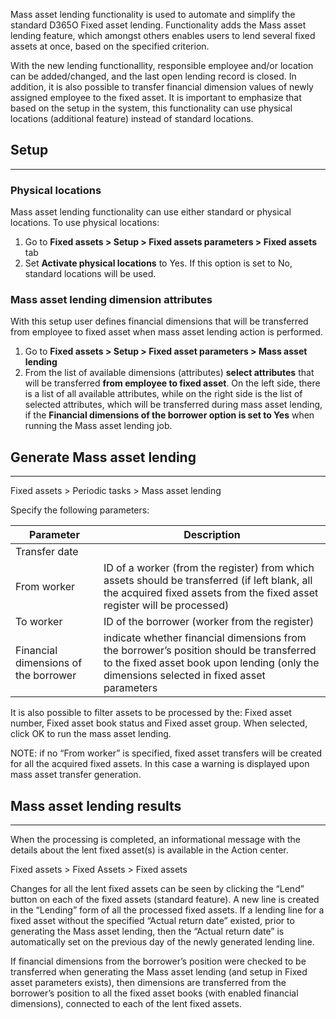 
Mass asset lending functionality is used to automate and simplify the standard D365O Fixed asset lending. Functionality adds the Mass asset lending feature, which amongst others enables users to lend several fixed assets at once, based on the specified criterion.

With the new lending functionallity, responsible employee and/or location can be added/changed, and the last open lending record is closed. In addition, it is also possible to transfer financial dimension values of newly assigned employee to the fixed asset. It is important to emphasize that based on the setup in the system, this functionality can use physical locations (additional feature) instead of standard locations. 

## **Setup**
---

### Physical locations 
Mass asset lending functionality can use either standard or physical locations. To use physical locations:
1. Go to **Fixed assets > Setup > Fixed assets parameters > Fixed assets** tab 
1. Set **Activate physical locations** to Yes. If this option is set to No, standard locations will be used.

### Mass asset lending dimension attributes

With this setup user defines financial dimensions that will be transferred from employee to fixed asset when mass asset lending action is performed. 

1. Go to **Fixed assets > Setup > Fixed asset parameters > Mass asset lending**
1. From the list of available dimensions (attributes) **select attributes** that will be transferred **from employee to fixed asset**. On the left side, there is a list of all available attributes, while on the right side is the list of selected attributes, which will be transferred during mass asset lending, if the **Financial dimensions of the borrower option is set to Yes** when running the Mass asset lending job.
 

## **Generate Mass asset lending**
---

Fixed assets > Periodic tasks > Mass asset lending

Specify the following parameters:


|**Parameter**| **Description** |
|--|--|
|Transfer date  |  |
|From worker  |ID of a worker (from the register) from which assets should be transferred (if left blank,  all the acquired fixed assets from the fixed asset register will be processed)  |
|To worker  |ID of the borrower (worker from the register)  |
|Financial dimensions of the borrower  |indicate whether financial dimensions from the borrower’s position should be transferred to the fixed asset book upon lending (only the dimensions selected in fixed asset parameters  |


It is also possible to filter assets to be processed by the: Fixed asset number, Fixed asset book status and Fixed asset group. When selected, click OK to run the mass asset lending.

NOTE: if no “From worker” is specified, fixed asset transfers will be created for all the acquired fixed assets. In this case a warning is displayed upon mass asset transfer generation.

## **Mass asset lending results**
---

When the processing is completed, an informational message with the details about the lent fixed asset(s) is available in the Action center.

Fixed assets > Fixed Assets > Fixed assets

Changes for all the lent fixed assets can be seen by clicking the “Lend” button on each of the fixed assets (standard feature). A new line is created in the “Lending” form of all the processed fixed assets. If a lending line for a fixed asset without the specified “Actual return date” existed, prior to generating the Mass asset lending, then the “Actual return date” is automatically set on the previous day of the newly generated lending line.

If financial dimensions from the borrower’s position were checked to be transferred when generating the Mass asset lending (and setup in Fixed asset parameters exists), then dimensions are transferred from the borrower’s position to all the fixed asset books (with enabled financial dimensions), connected to each of the lent fixed assets.